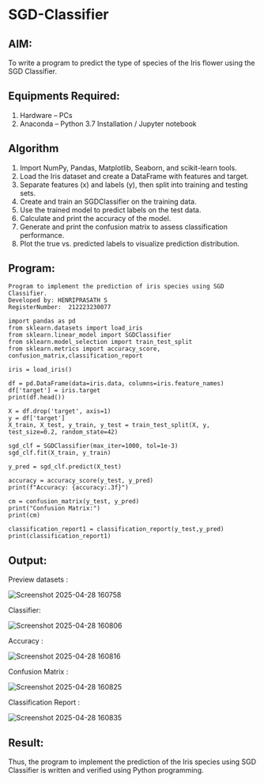 # SGD-Classifier
## AIM:
To write a program to predict the type of species of the Iris flower using the SGD Classifier.

## Equipments Required:
1. Hardware – PCs
2. Anaconda – Python 3.7 Installation / Jupyter notebook

## Algorithm
1. Import NumPy, Pandas, Matplotlib, Seaborn, and scikit-learn tools.
2. Load the Iris dataset and create a DataFrame with features and target.
3. Separate features (x) and labels (y), then split into training and testing sets.
4. Create and train an SGDClassifier on the training data.
5. Use the trained model to predict labels on the test data.
6. Calculate and print the accuracy of the model.
7. Generate and print the confusion matrix to assess classification performance.
8. Plot the true vs. predicted labels to visualize prediction distribution.

## Program:

```
Program to implement the prediction of iris species using SGD Classifier.
Developed by: HENRIPRASATH S
RegisterNumber:  212223230077

```
```
import pandas as pd
from sklearn.datasets import load_iris
from sklearn.linear_model import SGDClassifier
from sklearn.model_selection import train_test_split
from sklearn.metrics import accuracy_score, confusion_matrix,classification_report

iris = load_iris()

df = pd.DataFrame(data=iris.data, columns=iris.feature_names)
df['target'] = iris.target
print(df.head())

X = df.drop('target', axis=1)
y = df['target']
X_train, X_test, y_train, y_test = train_test_split(X, y, test_size=0.2, random_state=42)

sgd_clf = SGDClassifier(max_iter=1000, tol=1e-3)
sgd_clf.fit(X_train, y_train)

y_pred = sgd_clf.predict(X_test)

accuracy = accuracy_score(y_test, y_pred)
print(f"Accuracy: {accuracy:.3f}")

cm = confusion_matrix(y_test, y_pred)
print("Confusion Matrix:")
print(cm)

classification_report1 = classification_report(y_test,y_pred)
print(classification_report1)

```

## Output:
Preview datasets :

![Screenshot 2025-04-28 160758](https://github.com/user-attachments/assets/53cf83b7-1949-46df-be90-f936b51de19c)

Classifier:

![Screenshot 2025-04-28 160806](https://github.com/user-attachments/assets/137b8554-a912-4819-b641-00f089af9cb9)

Accuracy :

![Screenshot 2025-04-28 160816](https://github.com/user-attachments/assets/687ca885-e527-4fcf-97f3-4d6bbc1980f3)

Confusion Matrix :

![Screenshot 2025-04-28 160825](https://github.com/user-attachments/assets/1f6adf4f-3724-48b4-a2f6-8c98f11a0f26)

Classification Report :

![Screenshot 2025-04-28 160835](https://github.com/user-attachments/assets/b1668ddc-e4a3-47fe-ae4a-669c69e96ddd)


## Result:
Thus, the program to implement the prediction of the Iris species using SGD Classifier is written and verified using Python programming.

